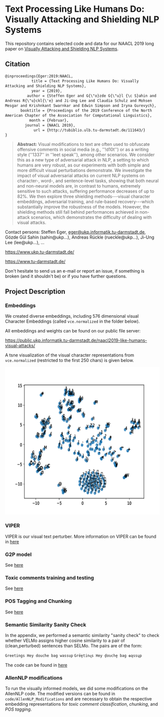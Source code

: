 # Text Processing Like Humans Do: Visually Attacking and Shielding NLP Systems

This repository contains selected code and data for our NAACL 2019 long paper on [Visually Attacking and Shielding NLP Systems](https://arxiv.org/pdf/1903.11508v1.pdf).

## Citation

```
@inproceedings{Eger:2019:NAACL,
            title = {Text Processing Like Humans Do: Visually Attacking and Shielding NLP Systems},
            year = {2019},
          author = {Steffen Eger and G{\"o}zde G{\"u}l {\c S}ahin and Andreas R{\"u}ckl{\'e} and Ji-Ung Lee and Claudia Schulz and Mohsen Mesgar and Krishnkant Swarnkar and Edwin Simpson and Iryna Gurevych},
       booktitle = {Proceedings of the 2019 Conference of the North American Chapter of the Association for Computational Linguistics},
           month = {Februar},
         journal = {NAACL 2019},
             url = {http://tubiblio.ulb.tu-darmstadt.de/111643/}
}
```
> **Abstract:** Visual modifications to text are often used to obfuscate offensive comments in social media (e.g., ''!d10t'') or as a writing style (''1337'' in ''leet speak''), among other scenarios.
We consider this as a new type of adversarial attack in NLP,  a 
setting
to which humans are very robust, 
as our experiments with both simple and more difficult visual perturbations demonstrate.
We 
investigate 
the impact of visual adversarial attacks
on current NLP systems on character-, word-, and sentence-level tasks, 
showing 
that both neural and non-neural models are, in contrast to humans, 
extremely sensitive to such attacks, 
suffering performance decreases of up to 82\%. 
We then explore three shielding methods---visual character embeddings, adversarial training, and rule-based recovery---which
substantially improve the robustness of the models.
However, the shielding methods still fall behind performances achieved in 
non-attack scenarios, which demonstrates the difficulty of dealing with visual attacks.


Contact persons: Steffen Eger, eger@ukp.informatik.tu-darmstadt.de, Gözde Gül Sahin (sahin@ukp...), Andreas Rückle (rueckle@ukp...), Ji-Ung Lee (lee@ukp...), ...

https://www.ukp.tu-darmstadt.de/

https://www.tu-darmstadt.de/


Don't hesitate to send us an e-mail or report an issue, if something is broken (and it shouldn't be) or if you have further questions. 

## Project Description

### Embeddings

We created diverse embeddings, including 576 dimensional visual Character Embeddings (called `vce.normalized` in the folder below).

All embeddings and weights can be found on our public file server:

https://public.ukp.informatik.tu-darmstadt.de/naacl2019-like-humans-visual-attacks/

A tsne visualization of the visual character representations from `vce.normalized` (restricted to the first 250 chars) is given below.

<!-- ![tsne visualization](top250.png) -->
<img src="top250.png" width="600" height="480">


### VIPER

VIPER is our visual text perturber. More information on VIPER can be found in [here](code/VIPER)

### G2P model

See [here](code/G2P)

### Toxic comments training and testing

See [here](code/TC)

### POS Tagging and Chunking

See [here](code/POS_Chunk)

### Semantic Similarity Sanity Check

In the appendix, we performed a semantic similarity "sanity check" to check whether VELMo assigns higher cosine similarity to a pair of (clean,perturbed) sentences than SELMo. The pairs are of the form: 

```Greetings Hey douche bag wassup```
```Grëȩtinɋs Ηey ḏoʋchḛ bag ✿ąssɥp```

The code can be found in [here](code/sanity_check)

### AllenNLP modifications

To run the visually informed models, we did some modifications on the AllenNLP code. The modified versions can be found in `code/AllenNLP_Modifications` and are necessary to obtain the respective embedding representations for _toxic comment classification_, _chunking_, and _POS tagging_.

